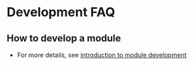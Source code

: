 # Development FAQ

## How to develop a module
- For more details, see [introduction to module development](https://github.com/bfenetworks/bfe/blob/develop/docs/en_us/module/overview.md)
